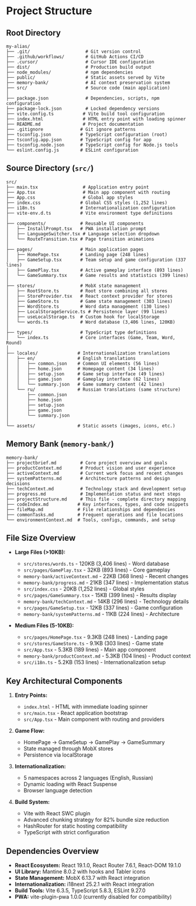 # Project Structure

## Root Directory
```
my-alias/
├── .git/                     # Git version control
├── .github/workflows/        # GitHub Actions CI/CD
├── .cursor/                  # Cursor IDE configuration
├── dist/                     # Production build output
├── node_modules/             # npm dependencies
├── public/                   # Static assets served by Vite
├── memory-bank/              # AI context preservation system
├── src/                      # Source code (main application)
│
├── package.json              # Dependencies, scripts, npm configuration
├── package-lock.json         # Locked dependency versions  
├── vite.config.ts           # Vite build tool configuration
├── index.html               # HTML entry point with loading spinner
├── README.md                # Project documentation
├── .gitignore              # Git ignore patterns
├── tsconfig.json           # TypeScript configuration (root)
├── tsconfig.app.json       # TypeScript config for app
├── tsconfig.node.json      # TypeScript config for Node.js tools
└── eslint.config.js        # ESLint configuration
```

## Source Directory (`src/`)
```
src/
├── main.tsx                 # Application entry point
├── App.tsx                  # Main app component with routing
├── App.css                  # Global app styles
├── index.css               # Global CSS styles (1,252 lines)
├── i18n.ts                 # Internationalization configuration
├── vite-env.d.ts           # Vite environment type definitions
│
├── components/             # Reusable UI components
│   ├── InstallPrompt.tsx   # PWA installation prompt
│   ├── LanguageSwitcher.tsx # Language selection dropdown
│   └── RouteTransition.tsx # Page transition animations
│
├── pages/                  # Main application pages
│   ├── HomePage.tsx        # Landing page (248 lines)
│   ├── GameSetup.tsx       # Team setup and game configuration (337 lines)
│   ├── GamePlay.tsx        # Active gameplay interface (893 lines)
│   └── GameSummary.tsx     # Game results and statistics (399 lines)
│
├── stores/                 # MobX state management
│   ├── RootStore.ts        # Root store combining all stores
│   ├── StoreProvider.tsx   # React context provider for stores
│   ├── GameStore.ts        # Game state management (303 lines)
│   ├── WordStore.ts        # Word data management (130 lines)
│   ├── LocalStorageService.ts # Persistence layer (99 lines)
│   ├── useLocalStorage.ts  # Custom hook for localStorage
│   └── words.ts            # Word database (3,406 lines, 120KB)
│
├── types/                  # TypeScript type definitions
│   └── index.ts            # Core interfaces (Game, Team, Word, Round)
│
├── locales/               # Internationalization translations
│   ├── en/                # English translations
│   │   ├── common.json    # Common UI elements (56 lines)
│   │   ├── home.json      # Homepage content (34 lines)
│   │   ├── setup.json     # Game setup interface (49 lines)
│   │   ├── game.json      # Gameplay interface (62 lines)
│   │   └── summary.json   # Game summary content (42 lines)
│   └── ru/                # Russian translations (same structure)
│       ├── common.json
│       ├── home.json
│       ├── setup.json
│       ├── game.json
│       └── summary.json
│
└── assets/                # Static assets (images, icons, etc.)
```

## Memory Bank (`memory-bank/`)
```
memory-bank/
├── projectbrief.md         # Core project overview and goals
├── productContext.md       # Product vision and user experience
├── activeContext.md        # Current work focus and recent changes
├── systemPatterns.md       # Architecture patterns and design decisions
├── techContext.md          # Technology stack and development setup
├── progress.md             # Implementation status and next steps
├── projectStructure.md     # This file - complete directory mapping
├── codeIndex.md           # Key interfaces, types, and code snippets
├── fileMap.md             # File relationships and dependencies
├── commonTasks.md         # Frequent operations and file locations
└── environmentContext.md  # Tools, configs, commands, and setup
```

## File Size Overview
- **Large Files (>10KB):**
  - `src/stores/words.ts` - 120KB (3,406 lines) - Word database
  - `src/pages/GamePlay.tsx` - 32KB (893 lines) - Core gameplay
  - `memory-bank/activeContext.md` - 22KB (368 lines) - Recent changes
  - `memory-bank/progress.md` - 21KB (347 lines) - Implementation status
  - `src/index.css` - 20KB (1,252 lines) - Global styles
  - `src/pages/GameSummary.tsx` - 15KB (399 lines) - Results display
  - `memory-bank/techContext.md` - 14KB (296 lines) - Technology details
  - `src/pages/GameSetup.tsx` - 12KB (337 lines) - Game configuration
  - `memory-bank/systemPatterns.md` - 11KB (224 lines) - Architecture

- **Medium Files (5-10KB):**
  - `src/pages/HomePage.tsx` - 9.3KB (248 lines) - Landing page
  - `src/stores/GameStore.ts` - 9.1KB (303 lines) - Game state
  - `src/App.tsx` - 5.3KB (189 lines) - Main app component
  - `memory-bank/productContext.md` - 5.3KB (104 lines) - Product context
  - `src/i18n.ts` - 5.2KB (153 lines) - Internationalization setup

## Key Architectural Components
1. **Entry Points:**
   - `index.html` - HTML with immediate loading spinner
   - `src/main.tsx` - React application bootstrap
   - `src/App.tsx` - Main component with routing and providers

2. **Game Flow:**
   - HomePage → GameSetup → GamePlay → GameSummary
   - State managed through MobX stores
   - Persistence via localStorage

3. **Internationalization:**
   - 5 namespaces across 2 languages (English, Russian)
   - Dynamic loading with React Suspense
   - Browser language detection

4. **Build System:**
   - Vite with React SWC plugin
   - Advanced chunking strategy for 82% bundle size reduction
   - HashRouter for static hosting compatibility
   - TypeScript with strict configuration

## Dependencies Overview
- **React Ecosystem:** React 19.1.0, React Router 7.6.1, React-DOM 19.1.0
- **UI Library:** Mantine 8.0.2 with hooks and Tabler icons
- **State Management:** MobX 6.13.7 with React integration
- **Internationalization:** i18next 25.2.1 with React integration
- **Build Tools:** Vite 6.3.5, TypeScript 5.8.3, ESLint 9.27.0
- **PWA:** vite-plugin-pwa 1.0.0 (currently disabled for compatibility) 